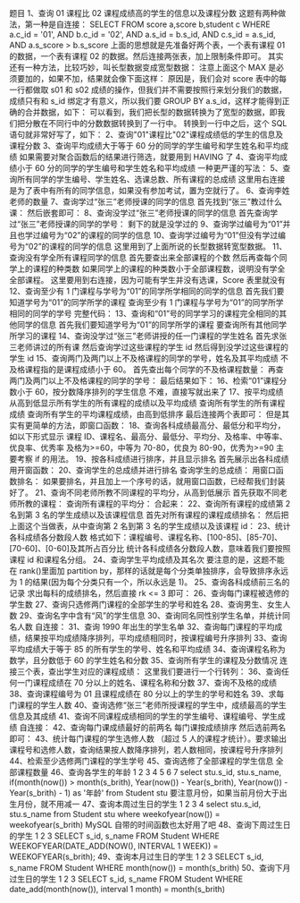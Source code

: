 题目
1、查询 01 课程比 02 课程成绩高的学生的信息以及课程分数
这题有两种做法，第一种是自连接：
SELECT
FROM score a,score b,student c
WHERE a.c_id = '01',
AND b.c_id = '02',
AND a.s_id = b.s_id,
AND c.s_id = a.s_id,
AND a.s_score > b.s_score
上面的思想就是先准备好两个表，一个表有课程 01 的数据，一个表有课程 02 的数据。然后连接两张表，加上限制条件即可。
其实还有一种方法，比较巧妙，叫长型数据变成宽型数据：
注意上面这个 MAX 是必须要加的，如果不加，结果就会像下面这样：
原因是，我们会对 score 表中的每一行都做取 s01 和 s02 成绩的操作，但我们并不需要按照行来划分我们的数据，成绩只有和 s_id 绑定才有意义，所以我们要 GROUP BY a.s_id，这样才能得到正确的合并数据，如下：
可以看到，我们把长型的数据转换为了宽型的数据，即我们把分散在不同行中的分数数据转换到了一行中。
转换到一行中之后，这个 SQL 语句就非常好写了，如下：
2、查询"01"课程比"02"课程成绩低的学生的信息及课程分数
3、查询平均成绩大于等于 60 分的同学的学生编号和学生姓名和平均成绩
如果需要对聚合函数后的结果进行筛选，就要用到 HAVING 了
4、查询平均成绩小于 60 分的同学的学生编号和学生姓名和平均成绩
一种更严谨的写法：
5、查询所有同学的学生编号、学生姓名、选课总数、所有课程的总成绩
这里用右连接是为了表中有所有的同学信息，如果没有参加考试，置为空就行了。
6、查询李姓老师的数量
7、查询学过“张三”老师授课的同学的信息
首先找到“张三”教过什么课：
然后嵌套即可：
8、查询没学过“张三”老师授课的同学的信息
首先查询学过“张三”老师授课的同学的学号：
剩下的就是没学过的
9、查询学过编号为“01”并且也学过编号为“02”的课程的同学的信息
10、查询学过编号为“01”但没有学过编号为“02”的课程的同学的信息
这里用到了上面所说的长型数据转宽型数据。
11、查询没有学全所有课程同学的信息
首先要查出来全部课程的个数
然后再查每个同学上的课程的种类数
如果同学上的课程的种类数小于全部课程数，说明没有学全全部课程。
这里要用到右连接，因为可能有学生并没有选课，Score 表里就没有
12、查询至少有 1 门课程与学号为“01”的同学所学相同的同学的信息
首先我们要知道学号为“01”的同学所学的课程
查询至少有 1 门课程与学号为“01”的同学所学相同的同学的学号
完整代码：
13、查询和“01”号的同学学习的课程完全相同的其他同学的信息
首先我们要知道学号为“01”的同学所学的课程
要查询所有其他同学所学习的课程
14、查询没学过“张三”老师讲授的任一门课程的学生姓名
首先求张三老师讲过的所有课
然后查询学过这些课程的学生 id
然后得到没学过这些课程的学生 id
15、查询两门及两门以上不及格课程的同学的学号，姓名及其平均成绩
不及格课程指的是课程成绩小于 60。
首先查出每个同学的不及格课程数量：
再查两门及两门以上不及格课程的同学的学号：
最后结果如下：
16、检索“01”课程分数小于 60，按分数降序排列的学生信息
不难，直接写就出来了
17、按平均成绩从高到低显示所有学生的所有课程的成绩以及平均成绩
查询所有学生的所有课程成绩
查询所有学生的平均课程成绩，由高到低排序
最后连接两个表即可：
但是其实有更简单的方法，即窗口函数：
18、查询各科成绩最高分、最低分和平均分，如以下形式显示
课程 ID、课程名、最高分、最低分、平均分、及格率、中等率、优良率、优秀率
及格为>=60，中等为 70-80，优良为 80-90，优秀为>=90
主要考察 if 的用法。
19、按各科成绩进行排序，并且显示排名
首先展示出各科成绩
用开窗函数：
20、查询学生的总成绩并进行排名
查询学生的总成绩：
用窗口函数排名：
如果要排名，并且加上一个序号的话，就用窗口函数，已经帮我们封装好了。
21、查询不同老师所教不同课程的平均分，从高到低展示
首先获取不同老师所教的课程：
查询所有课程的平均分：
合起来：
22、查询所有课程的成绩第 2 名到第 3 名的学生成绩以及该课程信息
首先对所有课程的课程成绩排名：
然后把上面这个当做表，从中查询第 2 名到第 3 名的学生成绩以及该课程 id：
23、统计各科成绩各分数段人数
格式如下：课程编号、课程名称、[100-85]、[85-70]、[70-60]、[0-60]及其所占百分比
统计各科成绩各分数段人数，意味着我们要按照课程 id 和课程名分组。
24、查询学生平均成绩及其名次
要注意的是，这题不能在 rank()里面加 partition by，那样的话就是每个分类单独排序，会导致排序永远为 1 的结果(因为每个分类只有一个，所以永远是 1)。
25、查询各科成绩前三名的记录
求出每科的成绩排名，然后直接 rk <= 3 即可：
26、查询每门课程被选修的学生数
27、查询只选修两门课程的全部学生的学号和姓名
28、查询男生、女生人数
29、查询名字中含有“风”的学生信息
30、查询同名同性别学生名单，并统计同名人数
自连接：
31、查询 1990 年出生的学生名单
32、查询每门课程的平均成绩，结果按平均成绩降序排列，平均成绩相同时，按课程编号升序排列
33、查询平均成绩大于等于 85 的所有学生的学号、姓名和平均成绩
34、查询课程名称为数学，且分数低于 60 的学生姓名和分数
35、查询所有学生的课程及分数情况
连接三个表，查出学生对应的课程成绩：
这里我们要进行一个行转列：
36、查询任何一门课程成绩在 70 分以上的姓名、课程名称和分数
37、查询不及格的成绩
38、查询课程编号为 01 且课程成绩在 80 分以上的学生的学号和姓名
39、求每门课程的学生人数
40、查询选修“张三”老师所授课程的学生中，成绩最高的学生信息及其成绩
41、查询不同课程成绩相同的学生的学生编号、课程编号、学生成绩
自连接：
42、查询每门课成绩最好的前两名
每门课按成绩排序
然后选前两名即可：
43、统计每门课程的学生选修人数
（超过 5 人的课程才统计）。要求输出课程号和选修人数，查询结果按人数降序排列，若人数相同，按课程号升序排列
44、检索至少选修两门课程的学生学号
45、查询选修了全部课程的学生信息
全部课程数量
46、查询各学生的年龄
1
2
3
4
5
6
7
select stu.s_id,
stu.s_name,
if(month(now()) > month(s_brith),
Year(now()) - Year(s_brith),
Year(now()) - Year(s_brith) - 1)
as '年龄'
from Student stu
要注意月份，如果当前月份大于出生月份，就不用减一
47、查询本周过生日的学生
1
2
3
4
select stu.s_id,
stu.s_name
from Student stu
where weekofyear(now()) = weekofyear(s_brith)
MySQL 自带的时间函数也太好用了吧
48、查询下周过生日的学生
1
2
3
SELECT s_id, s_name
FROM Student
WHERE WEEKOFYEAR(DATE_ADD(NOW(), INTERVAL 1 WEEK)) = WEEKOFYEAR(s_brith);
49、查询本月过生日的学生
1
2
3
SELECT s_id, s_name
FROM Student
WHERE month(now()) = month(s_brith)
50、查询下月过生日的学生
1
2
3
SELECT s_id, s_name
FROM Student
WHERE date_add(month(now()), interval 1 month) = month(s_brith)
